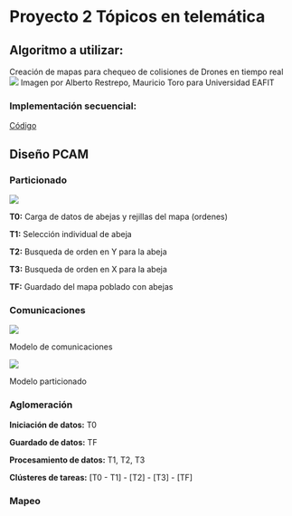 # Proyecto 2 Tópicos en telemática

## Algoritmo a utilizar:
Creación de mapas para chequeo de colisiones de Drones en tiempo real
![](https://i.imgur.com/t8momE0.png)
Imagen por Alberto Restrepo, Mauricio Toro para Universidad EAFIT

### Implementación secuencial:

[Código](https://github.com/CarlosPuello/p2telematica/blob/master/BeeMap.py)


## Diseño PCAM

### Particionado

![](https://i.imgur.com/A1W0zr8.png)

**T0:** Carga de datos de abejas y rejillas del mapa (ordenes)

**T1:** Selección individual de abeja

**T2:** Busqueda de orden en Y para la abeja

**T3:** Busqueda de orden en X para la abeja

**TF:** Guardado del mapa poblado con abejas

### Comunicaciones

![](https://i.imgur.com/fL3mZg1.png)

Modelo de comunicaciones

![](https://i.imgur.com/5QAS972.png)

Modelo particionado

### Aglomeración

**Iniciación de datos:** T0

**Guardado de datos:** TF

**Procesamiento de datos:** T1, T2, T3

**Clústeres de tareas:** [T0 - T1] - [T2] - [T3] - [TF]

### Mapeo